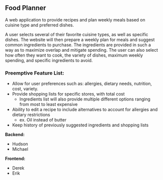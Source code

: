 ## Food Planner

A web application to provide recipes and plan weekly meals based on cuisine type and preferred dishes.

A user selects several of their favorite cuisine types, as well as specific dishes. The website will then prepare a weekly plan for meals and suggest common ingredients to purchase. The ingredients are provided in such a way as to maximize overlap and mitigate spending. The user can also select how often they want to cook, the variety of dishes, maximum weekly spending, and specific ingredients to avoid.

### Preemptive Feature List:
- Allow for user preferences such as: allergies, dietary needs, nutrition, cost, variety.
- Provide shopping lists for specific stores, with total cost
    - Ingredients list will also provide multiple different options ranging from most to least expensive
- Ability to edit a recipe to include alternatives to account for allergies and dietary restrictions
    - ex. Oil instead of butter
- Keep history of previously suggested ingredients and shopping lists

**Backend:**
- Hudson
- Michael

**Frontend:**
- Derek
- Erik

